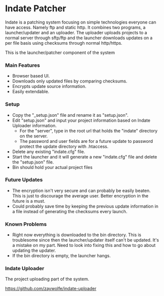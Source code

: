 # Indate Patcher
Indate is a patching system focusing on simple technologies everyone can have access. Namely ftp and static http. It combines two programs, a launcher/updater and an uploader. The uploader uploads projects to a normal server through sftp/ftp and the launcher downloads updates on a per file basis using checksums through normal http/https.

This is the launcher/patcher component of the system

### Main Features
- Browser based UI.
- Downloads only updated files by comparing checksums.
- Encrypts update source information.
- Easily extendable.

### Setup
- Copy the "_setup.json" file and rename it as "setup.json".
- Edit "setup.json" and input your project information based on Indate Uploader information.
  - For the "server", type in the root url that holds the "indate" directory on the server.
  - The password and user fields are for a future update to password protect the update directory with .htaccess.
- Delete any existing "indate.cfg" file.
- Start the launcher and it will generate a new "indate.cfg" file and delete the "setup.json" file.
- Bin should hold your actual project files

### Future Updates
- The encryption isn't very secure and can probably be easily beaten. This is just to discourage the average user. Better encryption in the future is a must.
- Could probably save time by keeping the previous update information in a file instead of generating the checksums every launch.

### Known Problems
- Right now everything is downloaded to the bin directory. This is troublesome since then the launcher/updater itself can't be updated. It's a mistake on my part. Need to look into fixing this and how to go about updating the updater.
- If the bin directory is empty, the launcher hangs.

### Indate Uploader
The project uploading part of the system.

https://github.com/zaywolfe/indate-uploader
